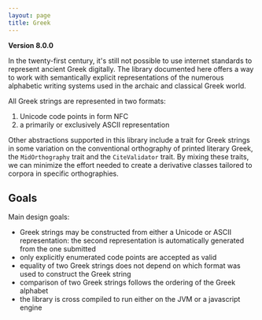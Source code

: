 ```yaml
---
layout: page
title: Greek
---
```


**Version 8.0.0**

In the twenty-first century, it's still not possible to use internet standards to represent ancient Greek digitally.  The library documented here offers a way to work with semantically explicit representations of the numerous alphabetic writing systems used in the archaic and classical Greek world.

All Greek strings are represented in two formats:

1.  Unicode code points in form NFC
2.  a primarily or exclusively ASCII representation


Other abstractions supported in this library include a trait for Greek strings in some variation on the conventional  orthography of printed literary Greek, the `MidOrthography` trait and the `CiteValidator`  trait.  By mixing these traits, we can minimize the effort needed to create a derivative classes tailored to corpora in specific orthographies.


## Goals

Main design goals:

-   Greek strings may be constructed from either a Unicode or ASCII representation: the second representation is automatically generated from the one submitted
-   only explicitly enumerated code points are accepted as valid
-   equality of two Greek strings does not depend on which format was used to construct the Greek string
-   comparison of two Greek strings follows the ordering of the Greek alphabet
-   the library is cross compiled to run either on the JVM or a javascript engine
